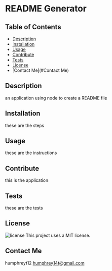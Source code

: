 # README Generator

  ## Table of Contents
  * [Description](#Description)
  * [Installation](#Installation)
  * [Usage](#Usage)
  * [Contribute](#Contribute)
  * [Tests](#Tests)
  * [License](#License)
  * [Contact Me](#Contact Me)
  
  ## Description
  an application using node to create a README file

  ## Installation
  these are the steps

  ## Usage
  these are the instructions

  ## Contribute
  this is the application

  ## Tests
   these are the tests

  ## License 
  ![license](http://img.shields.io/badge/license-MIT-informational.svg?style=for-the-badge&logo=appveyor)
  This project uses a MIT license.
  
  ## Contact Me
   humphreyt12
   humphrey14t@gmail.com
